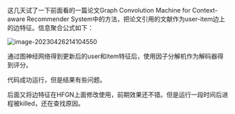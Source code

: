 这几天试了一下前面看的一篇论文Graph Convolution Machine for Context-aware Recommender System中的方法，把论文引用的文献作为user-item边上的边特征。信息聚合公式如下：

![image-20230426214104550](https://gitee.com/ning13445/picture/raw/master/picture/1/image-20230426214104550.png)

通过图神经网络得到更新后的user和item特征后，使用因子分解机作为解码器得到评分。

代码成功运行，但是结果有些问题。

后面又将边特征在HFGN上面修改使用，前期效果还不错。但是运行一段时间后进程被killed，还在查找原因。